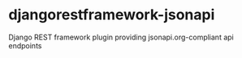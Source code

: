 # djangorestframework-jsonapi
Django REST framework plugin providing jsonapi.org-compliant api endpoints
